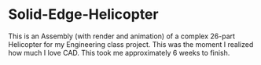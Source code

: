 # Solid-Edge-Helicopter
This is an Assembly (with render and animation) of a complex 26-part Helicopter for my Engineering class project. This was the moment I realized how much I love CAD. This took me approximately 6 weeks to finish.
